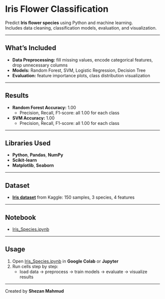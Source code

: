 # Iris Flower Classification

Predict **Iris flower species** using Python and machine learning.  
Includes data cleaning, classification models, evaluation, and visualization.

---

## What’s Included
- **Data Preprocessing:** fill missing values, encode categorical features, drop unnecessary columns  
- **Models:** Random Forest, SVM, Logistic Regression, Decision Tree  
- **Evaluation:** feature importance plots, class distribution visualization  

---

## Results
- **Random Forest Accuracy:** 1.00  
  - Precision, Recall, F1-score: all 1.00 for each class  
- **SVM Accuracy:** 1.00  
  - Precision, Recall, F1-score: all 1.00 for each class  

---

## Libraries Used
- **Python**, **Pandas**, **NumPy**  
- **Scikit-learn**  
- **Matplotlib**, **Seaborn**  

---

## Dataset
- [**Iris dataset**](https://www.kaggle.com/datasets/uciml/iris?utm_source=chatgpt.com) from Kaggle: 150 samples, 3 species, 4 features


---
## Notebook
- [Iris_Species.ipynb](Iris_Species.ipynb)  

---

## Usage
1. Open [Iris_Species.ipynb](Iris_Species.ipynb) in **Google Colab** or **Jupyter**  
2. Run cells step by step:  
   - load data → preprocess → train models → evaluate → visualize results  

---
Created by **Shezan Mahmud**


